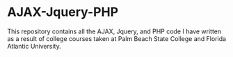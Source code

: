 # AJAX-Jquery-PHP
This repository contains all the AJAX, Jquery, and PHP code I have written as a result of college courses taken at Palm Beach State College and Florida Atlantic University.
